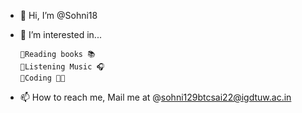 - 👋 Hi, I’m @Sohni18
- 👀 I’m interested in...

      🔸️Reading books 📚
      🔸️Listening Music 🎧 
      🔸️Coding 👩‍💻
- 📫 How to reach me, Mail me at @sohni129btcsai22@igdtuw.ac.in 

<!---
Sohni18/Sohni18 is a ✨ special ✨ repository because its `README.md` (this file) appears on your GitHub profile.
You can click the Preview link to take a look at your changes.
--->
